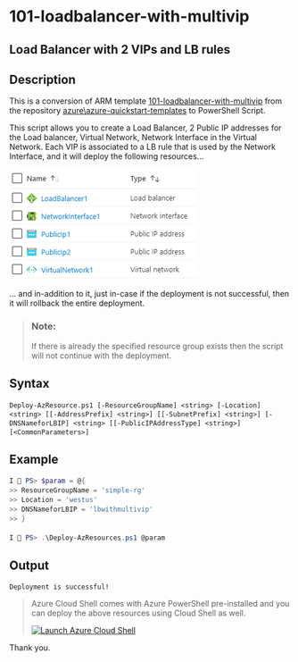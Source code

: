 101-loadbalancer-with-multivip
===
Load Balancer with 2 VIPs and LB rules
---

## Description

This is a conversion of ARM template [101-loadbalancer-with-multivip](https://github.com/Azure/azure-quickstart-templates/tree/master/101-loadbalancer-with-multivip) from the repository [azure\azure-quickstart-templates](https://github.com/Azure/azure-quickstart-templates) to PowerShell Script.

This script allows you to create a Load Balancer, 2 Public IP addresses for the Load balancer, Virtual Network, Network Interface in the Virtual Network. Each VIP is associated to a LB rule that is used by the Network Interface, and it will deploy the following resources...

![image](resources.png)

... and in-addition to it, just in-case if the deployment is not successful, then it will rollback the entire deployment.

> ### Note: 
> If there is already the specified resource group exists then the script will not continue with the deployment.

## Syntax
```
Deploy-AzResource.ps1 [-ResourceGroupName] <string> [-Location] <string> [[-AddressPrefix] <string>] [[-SubnetPrefix] <string>] [-DNSNameforLBIP] <string> [[-PublicIPAddressType] <string>] [<CommonParameters>]
```
## Example
```powershell
I 💙 PS> $param = @{
>> ResourceGroupName = 'simple-rg'
>> Location = 'westus'
>> DNSNameforLBIP = 'lbwithmultivip'
>> }

I 💙 PS> .\Deploy-AzResources.ps1 @param
```

## Output
```
Deployment is successful!
```

> Azure Cloud Shell comes with Azure PowerShell pre-installed and you can deploy the above resources using Cloud Shell as well.
>
>[![](https://shell.azure.com/images/launchcloudshell.png "Launch Azure Cloud Shell")](https://shell.azure.com)

Thank you.

